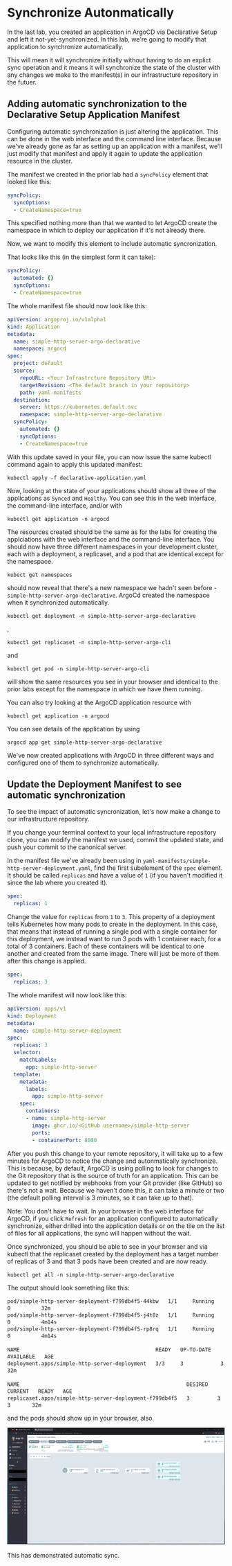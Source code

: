 # Synchronize Autonmatically

In the last lab, you created an application in ArgoCD via Declarative Setup and left it not-yet-synchronized. In this lab, we're going to modify that application to synchronize automatically.

This will mean it will synchronize initially without having to do an explict sync operation and it means it will synchronize the state of the cluster with any changes we make to the manifest(s) in our infrastructure repository in the futuer.

## Adding automatic synchronization to the Declarative Setup Application Manifest

Configuring automatic synchronization is just altering the application. This can be done in the web interface and the command line interface. Because we've already gone as far as setting up an application with a manifest, we'll just modify that manifest and apply it again to update the application resource in the cluster.

The manifest we created in the prior lab had a `syncPolicy` element that looked like this:

``` yaml
syncPolicy:
  syncOptions:
  - CreateNamespace=true
```

This specified nothing more than that we wanted to let ArgoCD create the namespace in which to deploy our application if it's not already there.

Now, we want to modify this element to include automatic syncronization.

That looks like this (in the simplest form it can take):

``` yaml
syncPolicy:
  automated: {}
  syncOptions:
  - CreateNamespace=true
```

The whole manifest file should now look like this:

``` yaml
apiVersion: argoproj.io/v1alpha1
kind: Application
metadata:
  name: simple-http-server-argo-declarative
  namespace: argocd
spec:
  project: default
  source:
    repoURL: <Your Infrastrcture Repository URL>
    targetRevision: <The default branch in your repository>
    path: yaml-manifests
  destination:
    server: https://kubernetes.default.svc
    namespace: simple-http-server-argo-declarative
  syncPolicy:
    automated: {}
    syncOptions:
    - CreateNamespace=true
```

With this update saved in your file, you can now issue the same kubectl command again to apply this updated manifest:

```
kubectl apply -f declarative-application.yaml
```

Now, looking at the state of your applications should show all three of the applications as `Synced` and `Healthy`. You can see this in the web interface, the command-line interface, and/or with

```
kubectl get application -n argocd
```

The resources created should be the same as for the labs for creating the applciations with the web interface and the command-line interface. You should now have three different namespaces in your development cluster, each with a deployment, a replicaset, and a pod that are identical except for the namespace.

```
kubect get namespaces
```

should now reveal that there's a new namespace we hadn't seen before - `simple-http-server-argo-declarative`. ArgoCd created the namespace when it synchronized automatically.

```
kubectl get deployment -n simple-http-server-argo-declarative
```

, 

```
kubectl get replicaset -n simple-http-server-argo-cli
```

and

```
kubectl get pod -n simple-http-server-argo-cli
```

will show the same resources you see in your browser and identical to the prior labs except for the namespace in which we have them running.

You can also try looking at the ArgoCD application resource with

```
kubectl get application -n argocd
```

You can see details of the application by using

```
argocd app get simple-http-server-argo-declarative
```

We've now created applications with ArgoCD in three different ways and configured one of them to synchronize automatically. 

## Update the Deployment Manifest to see automatic synchronization

To see the impact of automatic syncronization, let's now make a change to our infrastructure repository.

If you change your terminal context to your local infrastructure repository clone, you can modify the manifest we used, commit the updated state, and push your commit to the canonical server.

In the manifest file we've already been using in `yaml-manifests/simple-http-server-deployment.yaml`, find the first subelement of the `spec` element. It should be called `replicas` and have a value of `1` (if you haven't modified it since the lab where you created it).

``` yaml
spec:
  replicas: 1
```

Change the value for `replicas` from `1` to `3`. This property of a deployment tells Kubernetes how many pods to create in the deployment. In this case, that means that instead of running a single pod with a single container for this deployment, we instead want to run 3 pods with 1 container each, for a total of 3 containers. Each of these containers will be identical to one another and created from the same image. There will just be more of them after this change is applied.

``` yaml
spec:
  replicas: 3
```

The whole manifest will now look like this:

``` yaml
apiVersion: apps/v1
kind: Deployment
metadata:
  name: simple-http-server-deployment
spec:
  replicas: 3
  selector:
    matchLabels:
      app: simple-http-server
  template:
    metadata:
      labels:
        app: simple-http-server
    spec:
      containers:
      - name: simple-http-server
        image: ghcr.io/<GitHub username>/simple-http-server
        ports:
        - containerPort: 8080
```

After you push this change to your remote repository, it will take up to a few minutes for ArgoCD to notice the change and autonmatically synchronize. This is because, by default, ArgoCD is using polling to look for changes to the Git repository that is the source of truth for an application. This can be updated to get notified by webhooks from your Git provider (like GitHub) so there's not a wait. Because we haven't done this, it can take a minute or two (the default polling interval is 3 minutes, so it can take up to that).

Note: You don't have to wait. In your browser in the web interface for ArgoCD, if you click `Refresh` for an application configured to automatically synchronize, either drilled into the application details or on the tile on the list of files for all applications, the sync will happen without the wait.

Once synchronized, you should be able to see in your browser and via kubectl that the replicaset created by the deployment has a target number of replicas of 3 and that 3 pods have been created and are now ready.

```
kubectl get all -n simple-http-server-argo-declarative
```

The output should look something like this:

```
pod/simple-http-server-deployment-f799db4f5-44kbw   1/1     Running   0          32m
pod/simple-http-server-deployment-f799db4f5-j4t8z   1/1     Running   0          4m14s
pod/simple-http-server-deployment-f799db4f5-rp8rq   1/1     Running   0          4m14s

NAME                                            READY   UP-TO-DATE   AVAILABLE   AGE
deployment.apps/simple-http-server-deployment   3/3     3            3           32m

NAME                                                      DESIRED   CURRENT   READY   AGE
replicaset.apps/simple-http-server-deployment-f799db4f5   3         3         3       32m
```

and the pods should show up in your browser, also.

![](images/argo-application-synched-more-replicas.png)

This has demonstrated automatic sync.
